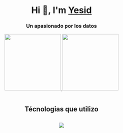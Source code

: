 <h1 align="center">Hi 👋, I'm <a href="#" target="blank">
Yesid</a></h1>
<h3 align="center">Un apasionado por los datos</h3>
    
<p align="center">
<a href="https://github.com/yesidexe">
  <img height="180em" src="https://github-readme-stats.vercel.app/api?username=yesidexe&show_icons=true&cache_seconds=86400&theme=github_dark&rank_icon=github"/>
  <img height="180em" src="https://github-readme-stats.vercel.app/api/top-langs/?username=yesidexe&layout=compact&langs_count=8&theme=github_dark"/>    
</a>
</p>

<div align="center">
    <h2 style="display: inline-block">Técnologias que utilizo</h2>
</div>
<p align="center">
  <a href="https://skillicons.dev">
    <img src="https://skillicons.dev/icons?i=git,github,bash,docker,fastapi,postgres,py" />
  </a>
</p>
